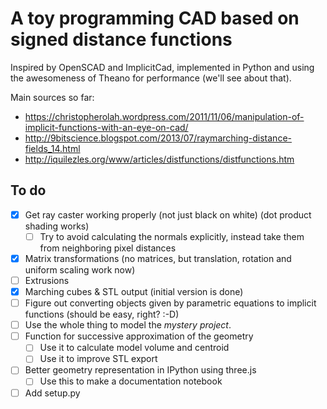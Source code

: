 A toy programming CAD based on signed distance functions
========================================================

Inspired by OpenSCAD and ImplicitCad, implemented in Python and using the awesomeness of Theano for performance (we'll see about that).

Main sources so far:
- https://christopherolah.wordpress.com/2011/11/06/manipulation-of-implicit-functions-with-an-eye-on-cad/
- http://9bitscience.blogspot.com/2013/07/raymarching-distance-fields_14.html
- http://iquilezles.org/www/articles/distfunctions/distfunctions.htm

## To do
- [X] Get ray caster working properly (not just black on white) (dot product shading works)
  - [ ] Try to avoid calculating the normals explicitly, instead take them from neighboring pixel distances
- [X] Matrix transformations (no matrices, but translation, rotation and uniform scaling work now)
- [ ] Extrusions
- [X] Marching cubes & STL output (initial version is done)
- [ ] Figure out converting objects given by parametric equations to implicit functions (should be easy, right? :-D)
- [ ] Use the whole thing to model the _mystery project_.
- [ ] Function for successive approximation of the geometry
  - [ ] Use it to calculate model volume and centroid
  - [ ] Use it to improve STL export
- [ ] Better geometry representation in IPython using three.js
  - [ ] Use this to make a documentation notebook
- [ ] Add setup.py
